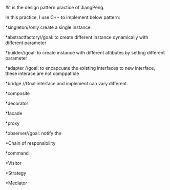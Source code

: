 #it is the design pattern practice of JiangPeng.

In this practice, I use C++ to implement below pattern:

*singleton//only create a single instance

*abstractfactory//goal: to create different instance dynamically with different parameter

*builder//goal: to create instance with different attibutes by setting different parameter

*adapter //goal: to encapcuate the existing interfaces to new interface, these interace are not comppatible

*bridge //Goal:interface and implement can vary different.

*composite

*decorator

*facade

*proxy

*observer//goal: notify the 

*Chain of responsibility

*command

*Visitor

*Strategy

*Mediator

